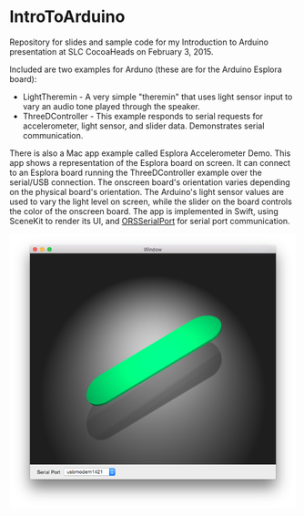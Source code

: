 # IntroToArduino
Repository for slides and sample code for my Introduction to Arduino presentation at SLC CocoaHeads on February 3, 2015.

Included are two examples for Arduno (these are for the Arduino Esplora board):
- LightTheremin - A very simple "theremin" that uses light sensor input to vary an audio tone played through the speaker.
- ThreeDController - This example responds to serial requests for accelerometer, light sensor, and slider data. Demonstrates serial communication.

There is also a Mac app example called Esplora Accelerometer Demo. This app shows a representation of the Esplora board on screen. It can connect to an Esplora board running the ThreeDController example over the serial/USB connection. The onscreen board's orientation varies depending on the physical board's orientation. The Arduino's light sensor values are used to vary the light level on screen, while the slider on the board controls the color of the onscreen board. The app is implemented in Swift, using SceneKit to render its UI, and [ORSSerialPort](https://github.com/armadsen/ORSSerialPort) for serial port communication.

![Esplora Accelerometer Demo app screenshot](screenshot.png?raw=true)
